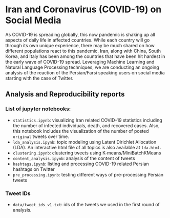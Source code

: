 # Iran and Coronavirus (COVID-19) on Social Media 

As COVID-19 is spreading globally, this now pandemic is shaking up all aspects of daily life in affected countries. While each country will go through its own unique experience, there may be much shared on how different populations react to this pandemic. Iran, along with China, South Korea, and Italy has been among the countries that have been hit hardest in the early wave of COVID-19 spread. Leveraging Machine Learning and Natural Language Processing techniques, we are conducting an ongoing analysis of the reaction of the Persian/Farsi speaking users on social media starting with the case of Twitter.

## Analysis and Reproducibility reports
### List of jupyter notebooks:
* `statistics.ipynb`: visualizing Iran related COVID-19 statistics including the number of infected individuals, death, and recovered cases. Also, this notebook includes the visualization of the number of posted `original` tweets over time.
* `lda_analysis.ipynb`: topic modeling using Latent Dirichlet Allocation (LDA). An interactive html file of all topics is also available at `lda.html`.
* `clustering.ipynb`: clustering tweets using K-means/MiniBatchKMeans
* `content_analysis.ipynb`: analysis of the content of tweets
* `hashtags.ipynb`: listing and processing COVID-19 related Persian hashtags on Twitter
* `pre_processing.ipynb`: testing different ways of pre-processing Persian tweets

### Tweet IDs
* `data/tweet_ids_v1.txt`: ids of the tweets we used in the first round of analysis.
